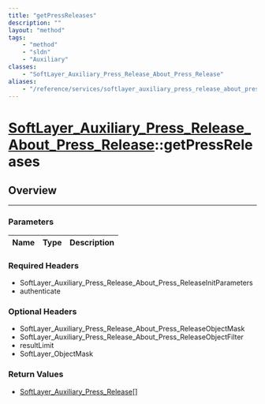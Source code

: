 ```yaml
---
title: "getPressReleases"
description: ""
layout: "method"
tags:
    - "method"
    - "sldn"
    - "Auxiliary"
classes:
    - "SoftLayer_Auxiliary_Press_Release_About_Press_Release"
aliases:
    - "/reference/services/softlayer_auxiliary_press_release_about_press_release/getPressReleases"
---
```

# [SoftLayer_Auxiliary_Press_Release_About_Press_Release](/reference/services/SoftLayer_Auxiliary_Press_Release_About_Press_Release)::getPressReleases





## Overview 


-----

### Parameters 
|Name | Type | Description |
| --- | --- | --- |


### Required Headers
* SoftLayer_Auxiliary_Press_Release_About_Press_ReleaseInitParameters
* authenticate


### Optional Headers
* SoftLayer_Auxiliary_Press_Release_About_Press_ReleaseObjectMask
* SoftLayer_Auxiliary_Press_Release_About_Press_ReleaseObjectFilter
* resultLimit
* SoftLayer_ObjectMask

### Return Values
* <a href='/reference/datatypes/SoftLayer_Auxiliary_Press_Release'>SoftLayer_Auxiliary_Press_Release[] </a>




